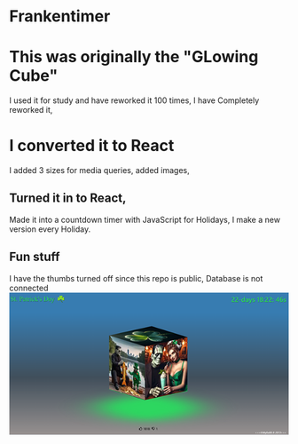 <!-- note to self  use npm run deploy for putting on github Pages. -->

# Frankentimer

# This was originally the "GLowing Cube"

I used it for study and have reworked it 100 times,
I have Completely reworked it,

# I converted it to React

I added 3 sizes for media queries,
added images,

## Turned it in to React,

Made it into a countdown timer with JavaScript for Holidays,
I make a new version every Holiday.

## Fun stuff

I have the thumbs turned off since this repo is public, Database is not connected
![image](FrankReadme.png)
